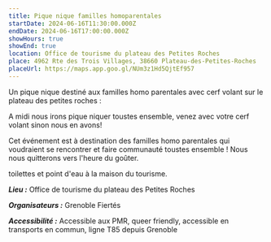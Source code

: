 ```yaml
---
title: Pique nique familles homoparentales
startDate: 2024-06-16T11:30:00.000Z
endDate: 2024-06-16T17:00:00.000Z
showHours: true
showEnd: true
location: Office de tourisme du plateau des Petites Roches
place: 4962 Rte des Trois Villages, 38660 Plateau-des-Petites-Roches
placeUrl: https://maps.app.goo.gl/NUm3z1Hd5QjtEf957
---
```




Un pique nique destiné aux familles homo parentales avec cerf volant sur le plateau des petites roches : 

A midi nous irons pique niquer toustes ensemble, venez avec votre cerf volant sinon nous en avons! 

Cet événement est à destination des familles homo parentales qui voudraient se rencontrer et faire communauté toustes ensemble ! 
Nous nous quitterons vers l'heure du goûter.

toilettes et point d'eau à la maison du tourisme. 


***Lieu :*** Office de tourisme du plateau des Petites Roches



***Organisateurs :*** Grenoble Fiertés

***Accessibilité :*** Accessible aux PMR, queer friendly, accessible en transports en commun, ligne T85 depuis Grenoble

